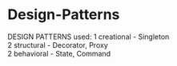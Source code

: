 # Design-Patterns

DESIGN PATTERNS used: 
1 creational - Singleton     
2 structural - Decorator, Proxy    
2 behavioral - State, Command
